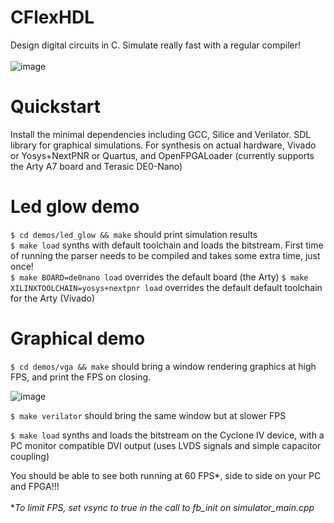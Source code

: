 # CFlexHDL
Design digital circuits in C. Simulate really fast with a regular compiler! <br><br>
![image](https://user-images.githubusercontent.com/8551129/154831058-58d46e66-95ee-456f-86af-d6b71917de36.png)

# Quickstart
Install the minimal dependencies including GCC, Silice and Verilator. SDL library for graphical simulations. For synthesis on actual hardware, Vivado or Yosys+NextPNR or Quartus, and OpenFPGALoader (currently supports the Arty A7 board and Terasic DE0-Nano)

# Led glow demo
`$ cd demos/led_glow && make` should print simulation results <br>
`$ make load` synths with default toolchain and loads the bitstream. First time of running the parser needs to be compiled and takes some extra time, just once! <br>
`$ make BOARD=de0nano load` overrides the default board (the Arty)
`$ make XILINXTOOLCHAIN=yosys+nextpnr load` overrides the default default toolchain for the Arty (Vivado)

# Graphical demo
`$ cd demos/vga && make` should bring a window rendering graphics at high FPS, and print the FPS on closing.

![image](https://user-images.githubusercontent.com/8551129/154829656-1e1e916e-e1dd-460c-805a-50c46dd325b7.png)

`$ make verilator` should bring the same window but at slower FPS

`$ make load` synths and loads the bitstream on the Cyclone IV device, with a PC monitor compatible DVI output (uses LVDS signals and simple capacitor coupling)

You should be able to see both running at 60 FPS*, side to side on your PC and FPGA!!!<br><br>
*_To limit FPS, set vsync to true in the call to fb_init on simulator_main.cpp_
